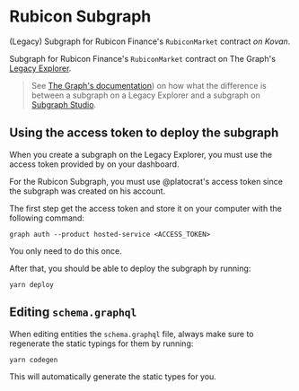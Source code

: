 # Rubicon Subgraph

(Legacy) Subgraph for Rubicon Finance's `RubiconMarket` contract _on Kovan_.

Subgraph for Rubicon Finance's `RubiconMarket` contract on The Graph's [Legacy Explorer](https://thegraph.com/legacy-explorer).

> See [The Graph's documentation](https://thegraph.com/docs/developer/create-subgraph-hosted)) on how what the difference is between a subgraph on a Legacy Explorer and a subgraph on [Subgraph Studio](https://thegraph.com/studio).

## Using the access token to deploy the subgraph

When you create a subgraph on the Legacy Explorer, you must use the access token provided by on your dashboard.

For the Rubicon Subgraph, you must use @platocrat's access token since the subgraph was created on his account.

The first step get the access token and store it on your computer with the following command:

```
graph auth --product hosted-service <ACCESS_TOKEN>
```

You only need to do this once.

After that, you should be able to deploy the subgraph by running:
```
yarn deploy
```

## Editing `schema.graphql`

When editing entities the `schema.graphql` file, always make sure to regenerate the static typings for them by running:

```
yarn codegen
```

This will automatically generate the static types for you.
